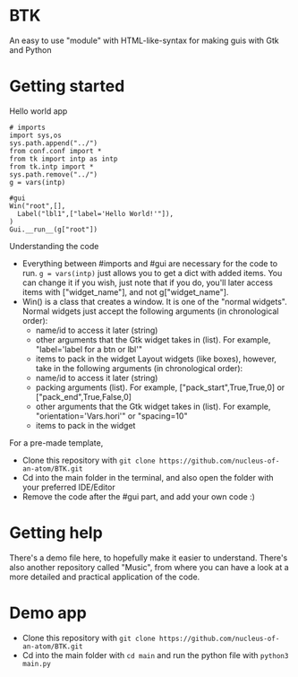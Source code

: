 # BTK
An easy to use "module" with HTML-like-syntax for making guis with Gtk and Python

# Getting started
Hello world app
```
# imports
import sys,os
sys.path.append("../")
from conf.conf import *
from tk import intp as intp
from tk.intp import *
sys.path.remove("../")
g = vars(intp)

#gui
Win("root",[],
  Label("lbl1",["label='Hello World!'"]),
)
Gui.__run__(g["root"])
```
Understanding the code
- Everything between #imports and #gui are necessary for the code to run. `g = vars(intp)` just allows you to get a dict with added items. You can change it if you wish, just note that if you do, you'll later access items with <custom-var>["widget_name"], and not g["widget_name"].
- Win() is a class that creates a window. It is one of the "normal widgets". Normal widgets just accept the following arguments (in chronological order): 
    - name/id to access it later (string)
    - other arguments that the Gtk widget takes in (list). For example, "label='label for a btn or lbl'"
    - items to pack in the widget
  Layout widgets (like boxes), however, take in the following arguments (in chronological order):
    - name/id to access it later (string)
    - packing arguments (list). For example, ["pack_start",True,True,0] or ["pack_end",True,False,0]
    - other arguments that the Gtk widget takes in (list). For example, "orientation='Vars.hori'" or "spacing=10"
    - items to pack in the widget

For a pre-made template,
- Clone this repository with `git clone https://github.com/nucleus-of-an-atom/BTK.git`
- Cd into the main folder in the terminal, and also open the folder with your preferred IDE/Editor
- Remove the code after the #gui part, and add your own code :)

# Getting help
There's a demo file here, to hopefully make it easier to understand. There's also another repository called "Music", from where you can have a look at a more detailed and practical application of the code. 

# Demo app
- Clone this repository with `git clone https://github.com/nucleus-of-an-atom/BTK.git`
- Cd into the main folder with `cd main` and run the python file with `python3 main.py`
